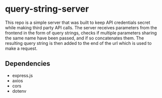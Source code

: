 # query-string-server

This repo is a simple server that was built to keep API credentials secret while making third party API calls. The server receives parameters from the frontend in the form of query strings, checks if multiple parameters sharing the same name have been passed, and if so concatenates them. The resulting query string is then added to the end of the url which is used to make a request.

## Dependencies
- express.js
- axios
- cors
- dotenv